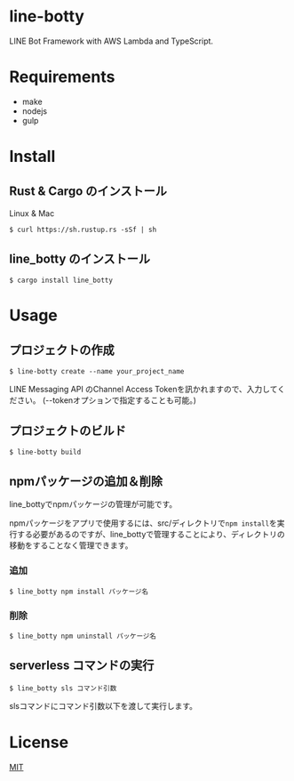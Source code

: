 # line-botty

LINE Bot Framework with AWS Lambda and TypeScript.

# Requirements

- make
- nodejs
- gulp

# Install

## Rust & Cargo のインストール

Linux & Mac

```
$ curl https://sh.rustup.rs -sSf | sh
```

## line_botty のインストール

```
$ cargo install line_botty
```

# Usage

## プロジェクトの作成

```
$ line-botty create --name your_project_name
```

LINE Messaging API のChannel Access Tokenを訊かれますので、入力してください。
(--tokenオプションで指定することも可能。)

## プロジェクトのビルド

```
$ line-botty build
```

## npmパッケージの追加＆削除

line_bottyでnpmパッケージの管理が可能です。

npmパッケージをアプリで使用するには、src/ディレクトリで```npm install```を実行する必要があるのですが、line_bottyで管理することにより、ディレクトリの移動をすることなく管理できます。

### 追加

```
$ line_botty npm install パッケージ名
```

### 削除

```
$ line_botty npm uninstall パッケージ名
```

## serverless コマンドの実行

```
$ line_botty sls コマンド引数
```

slsコマンドにコマンド引数以下を渡して実行します。


# License

[MIT](License)